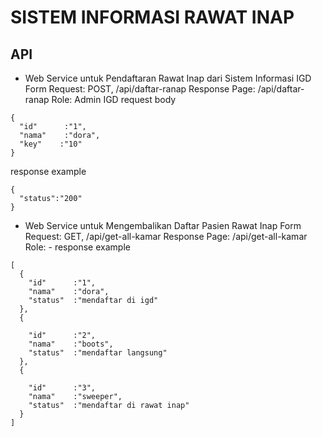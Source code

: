 # SISTEM INFORMASI RAWAT INAP


## API 
- Web Service untuk Pendaftaran Rawat Inap dari Sistem Informasi IGD
  Form Request: POST, /api/daftar-ranap
  Response Page: /api/daftar-ranap
  Role: Admin IGD
  request body
```
{
  "id"      :"1",
  "nama"    :"dora",
  "key"    :"10"
}
```
response example
```
{
  "status":"200"
}
```

- Web Service untuk Mengembalikan Daftar Pasien Rawat Inap
  Form Request: GET, /api/get-all-kamar
  Response Page: /api/get-all-kamar
  Role: -
  response example
```
[
  {
    "id"      :"1",
    "nama"    :"dora",
    "status"  :"mendaftar di igd"
  },
  {

    "id"      :"2",
    "nama"    :"boots",
    "status"  :"mendaftar langsung"
  },
  {

    "id"      :"3",
    "nama"    :"sweeper",
    "status"  :"mendaftar di rawat inap"
  }
]
```
